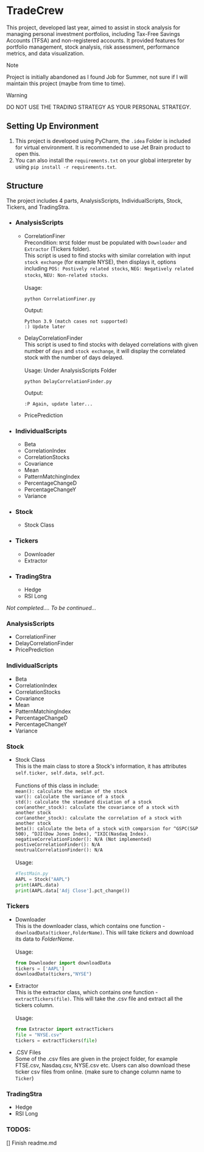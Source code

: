 # TradeCrew
 This project, developed last year, aimed to assist in stock analysis for managing personal investment portfolios, including Tax-Free Savings Accounts (TFSA) and non-registered accounts. It provided features for portfolio management, stock analysis, risk assessment, performance metrics, and data visualization.

> [!NOTE]
> Project is initially abandoned as I found Job for Summer, not sure if I will maintain this project (maybe from time to time).
 
> [!WARNING]
> DO NOT USE THE TRADING STRATEGY AS YOUR PERSONAL STRATEGY.

## Setting Up Environment
1. This project is developed using PyCharm, the `.idea` Folder is included for virtual environment. It is recommended to use Jet Brain product to open this.
2. You can also install the `requirements.txt` on your global interpreter by using `pip install -r requirements.txt`.


## Structure
The project includes 4 parts, AnalysisScripts, IndividualScripts, Stock, Tickers, and TradingStra.

* ### AnalysisScripts
  * CorrelationFiner
  <br/> Precondition: `NYSE` folder must be populated with `Downloader` and `Extractor` (Tickers folder).
  <br/> This script is used to find stocks with similar correlation with input `stock exchange` (for example NYSE), then displays it, options including `POS: Postively related stocks`, `NEG: Negatively related stocks`, `NEU: Non-related stocks`.
  <br/><br/>Usage:
    ```commandline
    python CorrelationFiner.py
    ```
    Output:
    ```commandline
    Python 3.9 (match cases not supported) 
    :) Update later
    ```
  * DelayCorrelationFinder
  <br/> This script is used to find stocks with delayed correlations with given number of `days` and `stock exchange`, it will display the correlated stock with the number of days delayed.
  <br/><br/>Usage: Under AnalysisScripts Folder
    ```commandline
    python DelayCorrelationFinder.py
    ```
    Output:
    ```commandline
    :P Again, update later...
    ```
  * PricePrediction
  
* ### IndividualScripts
  * Beta
  * CorrelationIndex
  * CorrelationStocks
  * Covariance
  * Mean
  * PatternMatchingIndex
  * PercentageChangeD
  * PercentageChangeY
  * Variance
* ### Stock
  * Stock Class
* ### Tickers
  * Downloader
  * Extractor
* ### TradingStra
  * Hedge
  * RSI Long


*Not completed.... To be continued...*
### AnalysisScripts
* CorrelationFiner 
  <br/>
* DelayCorrelationFinder
* PricePrediction

### IndividualScripts
* Beta
* CorrelationIndex
* CorrelationStocks
* Covariance
* Mean
* PatternMatchingIndex
* PercentageChangeD
* PercentageChangeY
* Variance

### Stock
* Stock Class
<br/> This is the main class to store a Stock's information, it has attributes `self.ticker, self.data, self.pct`.
<br/><br/> Functions of this class in include: 
<br/> `mean(): calculate the median of the stock`
<br/> `var(): calculate the variance of a stock`
<br/> `std(): calculate the standard diviation of a stock`
<br/> `cov(another_stock): calculate the covariance of a stock with another stock`
<br/> `cor(another_stock): calculate the correlation of a stock with another stock`
<br/> `beta(): calculate the beta of a stock with comparsion for ^GSPC(S&P 500), ^DJI(Dow Jones Index), ^IXIC(Nasdaq Index).`
<br/> `negativeCorrelationFinder(): N/A (Not implemented)`
<br/> `postiveCorrelationFinder(): N/A`
<br/> `neutrualCorrelationFinder(): N/A`
<br/><br/> Usage:
  ```python
  #TestMain.py
  AAPL = Stock("AAPL")
  print(AAPL.data)
  print(AAPL.data['Adj Close'].pct_change())
  ```

### Tickers
* Downloader
<br/> This is the downloader class, which contains one function - `downloadData(tickeer,FolderName)`. This will take *tickers* and download its data to *FolderName*.
<br/><br/> Usage:
  ```python
  from Downloader import downloadData
  tickers = ['AAPL']
  downloadData(tickers,"NYSE")
  ```
* Extractor
<br/> This is the extractor class, which contains one function - `extractTickers(file)`. This will take the .csv file and extract all the tickers column.
<br/><br/> Usage:
  ```python
  from Extractor import extractTickers
  file = "NYSE.csv"
  tickers = extractTickers(file)
  ```
* .CSV Files
<br/> Some of the .csv files are given in the project folder, for example FTSE.csv, Nasdaq.csv, NYSE.csv etc. Users can also download these ticker csv files from online. (make sure to change column name to `Ticker`)
### TradingStra
  * Hedge
  * RSI Long

### TODOS:
[] Finish readme.md